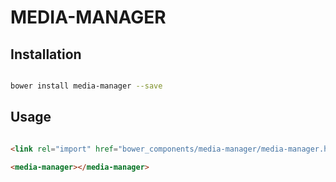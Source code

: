 # MEDIA-MANAGER



## Installation

``` bash

bower install media-manager --save

```

## Usage

```html

<link rel="import" href="bower_components/media-manager/media-manager.html">

<media-manager></media-manager>
```



